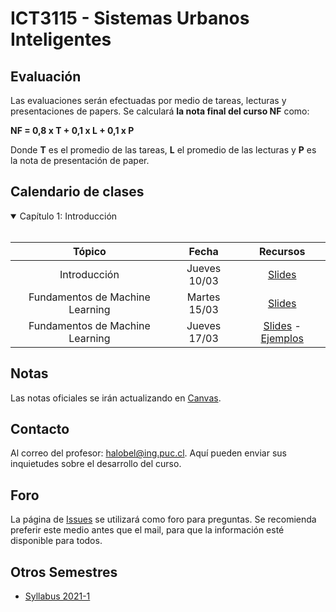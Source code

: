 # ICT3115 - Sistemas Urbanos Inteligentes


## Evaluación

Las evaluaciones serán efectuadas por medio de tareas, lecturas y presentaciones de papers. Se calculará **la nota final del curso NF** como:

  **NF = 0,8 x T + 0,1 x L + 0,1 x P**

 Donde **T** es el promedio de las tareas, **L** el promedio de las lecturas y **P** es la nota de presentación de paper.


## Calendario de clases

<details open>
<summary>Capítulo 1: Introducción</summary>
<br>
 
| Tópico                          | Fecha        | Recursos |
| :-:                             | :-:          | :-:      |
| Introducción                    | Jueves 10/03 | [Slides](../../blob/master/Clases/Capítulo%201/01%20-%20Introducción.pdf) |
| Fundamentos de Machine Learning | Martes 15/03 | [Slides](../../blob/master/Clases/Capítulo%201/02%20-%20Fundamentos%20de%20Machine%20Learning.pdf) |
| Fundamentos de Machine Learning | Jueves 17/03 | [Slides](../../blob/master/Clases/Capítulo%201/02%20-%20Fundamentos%20de%20Machine%20Learning.pdf) - [Ejemplos](../../tree/master/Clases/Capítulo%201/Ejemplos)|
 
</details>
 
 <!--
 
<details>
<summary>Capítulo 2: Datos Tabulados</summary>
<br>
 
| Capítulo |	Tópico           | Fecha          | Recursos |
| :-:      | :-:               | :-:          | :-:      |
| 2        | Introducción a Redes Neuronales Parte 1| Jueves 01/04 | [Video](https://youtu.be/ErjP0V_DgTQ) - [Slides](../../blob/main/Clases/Capítulo%202/01%20-%20Introducción%20a%20Redes%20Neuronales%20Parte%201.pdf)|
| 2        | Introducción a Redes Neuronales Parte 2| Martes 06/04 | [Video](https://youtu.be/BIhl1QA1nkA) - [Slides](../../blob/main/Clases/Capítulo%202/02%20-%20Introducción%20a%20Redes%20Neuronales%20Parte%202.pdf) - [Ejemplos](../../tree/main/Clases/Capítulo%202/Ejemplos)|
| 2        | Árboles y Ensambles Parte 1| Jueves 08/04 | [Video](https://youtu.be/pQKIhLMYuGw) - [Slides](../../blob/main/Clases/Capítulo%202/03%20-%20Árboles%20y%20Ensambles.pdf) - [Ejemplos](../../blob/main/Clases/Capítulo%202/Ejemplos/02%20-%20árboles_y_ensambles.ipynb)|
| 2        | Árboles y Ensambles Parte 2| Martes 13/04 | [Video](https://youtu.be/ps5eqcwFUlA) - [Slides](../../blob/main/Clases/Capítulo%202/03%20-%20Árboles%20y%20Ensambles.pdf) - [Ejemplos](../../blob/main/Clases/Capítulo%202/Ejemplos/02%20-%20árboles_y_ensambles.ipynb)|
| 2        | Redes Neuronales y Datos Tabulados| Jueves 15/04 | [Video](https://youtu.be/P1Vx5goB5RI) - [Slides](../../blob/main/Clases/Capítulo%202/04%20-%20Redes%20Neuronales%20y%20Datos%20Tabulados.pdf) - [Ejemplos](../../blob/main/Clases/Capítulo%202/Ejemplos/03%20-%20embeddings.ipynb) |

</details>

<details>
<summary>Capítulo 3: Datos Visuales</summary>
<br>
 
| Capítulo |	Tópico           | Fecha          | Recursos |
| :-:      | :-:               | :-:          | :-:      |
| 3        | Redes Convolucionales para Datos Visuales Parte 1 | Jueves 22/04 | [Video](https://youtu.be/MUUnrXiUMMQ) - [Slides](../../blob/main/Clases/Capítulo%203/01%20-%20Redes%20Convolucionales%20para%20Datos%20Visuales.pdf) - [Ejemplos](../../blob/main/Clases/Capítulo%203/Ejemplos/01%20-%20CNNs.ipynb) |
| 3        | Redes Convolucionales para Datos Visuales Parte 2 | Martes 27/04 | [Video](https://youtu.be/D3RdEOWyQOc) - [Slides](../../blob/main/Clases/Capítulo%203/01%20-%20Redes%20Convolucionales%20para%20Datos%20Visuales.pdf) - [Ejemplos](../../blob/main/Clases/Capítulo%203/Ejemplos/02%20-%20transfer_learning.ipynb) |
| 3        | Segmentación Semántica | Jueves 29/04 | [Video](https://youtu.be/TCqUaVEV-XU) - [Slides](../../blob/main/Clases/Capítulo%203/02%20-%20Segmentación%20Semántica.pdf) - Ejemplos |
| 3        | Aprendizaje Multitarea | Martes 04/05 | [Video](https://youtu.be/H4qmNNG6aIE) - [Slides](../../blob/main/Clases/Capítulo%203/03%20-%20Aprendizaje%20Multitarea.pdf) - Ejemplos |

</details>

<details>
<summary>Capítulo 4: Datos secuenciales</summary>
<br>
 
| Capítulo |	Tópico           | Fecha          | Recursos |
| :-:      | :-:               | :-:          | :-:      |
| 4        | Redes Neuronales Recurrentes Parte 1 | Martes 18/05 | [Video](https://youtu.be/zDBkyG8MZSg) - [Slides](../../blob/main/Clases/Capítulo%204/01%20-%20Redes%20Neuronales%20Recurrentes%20(RNN).pdf) |
| 4        | Redes Neuronales Recurrentes Parte 2 | Jueves 20/05 | [Video](https://youtu.be/CGIOOm1jGug) - [Slides](../../blob/main/Clases/Capítulo%204/01%20-%20Redes%20Neuronales%20Recurrentes%20(RNN).pdf) - [Ejemplo](../../blob/main/Clases/Capítulo%204/Ejemplos/01%20-%20LSTM.ipynb) |
| 4        | Modelos de lenguaje | Martes 25/05 | [Video](https://youtu.be/zMukLYfWUEI) - [Slides](../../blob/main/Clases/Capítulo%204/02%20-%20Modelos%20de%20Lenguaje.pdf) - Ejemplos |
| 4     | Mecanismos de atención | Jueves 27/05 | [Video](https://youtu.be/46Bd-gLfQBs) - [Slides](../../blob/main/Clases/Capítulo%204/03%20-%20Mecanismos%20de%20atención.pdf) - Ejemplos |
| 4     | Autoatención | Martes 01/06 | [Video](https://youtu.be/KCMbe-OLWRE) - [Slides](../../blob/main/Clases/Capítulo%204/04%20-%20Autoatención.pdf) |

</details>

<details>
<summary>Capítulo 5: Control de agentes</summary>
<br>
 
| Capítulo |	Tópico           | Fecha          | Recursos |
| :-:      | :-:               | :-:          | :-:      |
| 5        | Control de agentes basado en aprendizaje | Jueves 10/06 | [Video](https://youtu.be/7mskZ6LYgyk) - [Slides](../../blob/main/Clases/Capítulo%205/01%20-%20Control%20de%20agentes%20basado%20en%20aprendizaje.pdf) |
| 5        | Aprendizaje reforzado y funciones de valor | Martes 15/06 | [Video](https://youtu.be/9wIHOch_jTM) - [Slides](../../blob/main/Clases/Capítulo%205/02%20-%20Aprendizaje%20reforzado%20y%20funciones%20de%20valor.pdf) |
 | 5        | Optimización directa de políticas | Jueves 17/06 | [Video](https://youtu.be/e8Vp-NDCvHg) - [Slides](../../blob/main/Clases/Capítulo%205/03%20-%20Optimización%20directa%20de%20políticas.pdf) |
 
</details>

<details open>
<summary>Capítulo 6: Datos estructurados</summary>
<br>
 
| Capítulo |	Tópico           | Fecha          | Recursos |
| :-:      | :-:               | :-:          | :-:      |
| 6        | Aprendizaje sobre datos estructurados | Martes 29/06 | [Video](https://youtu.be/E34oCvMoT6Y) - [Slides](../../blob/main/Clases/Capítulo%206/01%20-%20Aprendizaje%20sobre%20datos%20estructurados.pdf) |
| 6        | Redes de grafos convolucionales | Jueves 01/07 | [Video](https://youtu.be/t5hztt--elA) - [Slides](../../blob/main/Clases/Capítulo%206/02%20-%20Redes%20de%20grafos%20convolucionales.pdf) - [Ejemplo](../../blob/main/Clases/Capítulo%206/Ejemplos/01%20-%20GCN.ipynb) |
| 6        | Node embeddings | Martes 06/07 | Video - Slides - Ejemplo |

 
</details>


## Tareas
 
| Tarea   |	Tópicos                          | Fecha Entrega | Recursos |
| :-:     | :-:                              | :-:           | :-:      |
| Tarea 1 | Procesamiento de datos tabulados | Lunes 24/05   | [Enunciado](../../blob/main/Tareas/T1/T1.pdf) - [Buzón](https://forms.gle/KbwR9gT5bBhJdH2u8) |
| Tarea 2 | Procesamiento de datos visuales  | Martes 08/06  | [Enunciado](../../blob/main/Tareas/T2/T2.pdf) - [Sesión consultas](https://youtu.be/iBQT7kCpjnY) - [Buzón](https://forms.gle/sT9khzvhnfd5kETM9) |
| Tarea 3 | Procesamiento de datos secuenciales | Jueves 01/07  | [Enunciado](../../blob/main/Tareas/T3/T3.pdf) - [Sesión consultas 1](https://youtu.be/T9bFW_aqn-8) - [Sesión consultas 2](https://youtu.be/7YIB9DxT0T0) - [Buzón](https://forms.gle/bTnjcPVYn9JZvH9P9) |
| Tarea 4 | El desafío final                 | -  | [Enunciado](../../blob/main/Tareas/T4/T4.pdf) - Buzón |




## Calendario de presentaciones

<details>
<summary>Capítulo 2</summary>
<br>
 
| Capítulo                  |	Fecha        | Paper      | Presentador      | Recursos |
| :-:                       | :-:          | :-:        | :-:              | :-:      |
| 2 - Datos tabulados       | Martes 20/04 | [Deep Architecture for Citywide Travel Time Estimation Incorporating Contextual Information](../../blob/main/Lecturas/04-12%20al%2004-18/2019%20-%20Deep%20Architecture%20for%20Citywide%20Travel%20Time%20Estimation%20Incorporating%20Contextual%20Information.pdf) | José Niño | [Video](https://youtu.be/1WYMgxWDZhs) - [Slides](../../blob/main/Presentaciones/04-20%20-%20José%20Niño.pdf) |
| 2 - Datos tabulados       | Martes 20/04 | [Deep Auto Encoder Neural Networks for Short-Term Traffic Congestion Prediction of Transportation Networks](../../blob/main/Lecturas/04-05%20al%2004-11/2019%20-%20Deep%20Autoencoder%20Neural%20Networks%20for%20Short-Term%20Traffic%20Congestion%20Prediction%20of%20Transportation%20Networks.pdf) | Martín López | [Video](https://youtu.be/rNpXvzKQK1c) - [Slides](../../blob/main/Presentaciones/04-20%20-%20Martín%20López.pdf) |

</details>


<details>
<summary>Capítulo 3</summary>
<br>

| Capítulo                  |	Fecha        | Paper      | Presentador      | Recursos |
| :-:                       | :-:          | :-:        | :-:              | :-:      |
| 3 - Datos visuales        | Jueves 06/05 | [A Deep Learning Model for Transportation Mode Detection Based on Smartphone Sensing Data](../../blob/main/Lecturas/04-22%20al%2004-28/2020%20-%20A%20Deep%20Learning%20Model%20for%20Transportation%20Mode%20Detection%20Based%20on%20Smartphone%20Sensing%20Data.pdf) | Andrés Ávalos | [Video](https://youtu.be/DtCsxmgNVW0) - [Slides](../../blob/main/Presentaciones/05-06%20-%20Andrés%20Ávalos.pdf) |
| 3 - Datos visuales        | Jueves 06/05 | [Dense semantic labeling of sub-decimeter resolution images with convolutional neural networks](../../blob/main/Lecturas/04-29%20al%2005-05/2017%20-%20Dense%20semantic%20labeling%20of%20sub-decimeter%20resolution%20images%20with%20convolutional%20neural%20networks.pdf) | Camila Vera  | [Video](https://youtu.be/nhhdPQN7RSA) - [Slides](../../blob/main/Presentaciones/05-06%20-%20Camila%20Vera.pdf) |

</details>

<details>
<summary>Capítulo 4</summary>
<br>

| Capítulo                  |	Fecha        | Paper      | Presentador      | Recursos |
| :-:                       | :-:          | :-:        | :-:              | :-:      |
| 4 - Datos secuenciales    | Martes 01/06 | [Combining Residual and LSTM Recurrent Networks for Transportation Mode Detection Using Multimodal Sensors Integrated in Smartphones](../../blob/main/Lecturas/05-26%20al%2006-02/2021%20-%20Combining%20Residual%20and%20LSTM%20Recurrent%20Networks%20for%20Transportation%20Mode%20Detection%20Using%20Multimodal%20Sensors%20Integrated%20in%20Smartphones.pdf) | Vicente del Río  | [Video](https://youtu.be/MT65Mxx4M-U) - [Slides](blob/main/Presentaciones/06-01%20-%20Vicente%20del%20Río.pdf) |

</details>

<details>
<summary>Capítulo 5</summary>
<br>

| Capítulo                  |	Fecha        | Paper      | Presentador      | Recursos |
| :-:                       | :-:          | :-:        | :-:              | :-:      |
| 5 - Control de agentes    | Martes 22/06 | [Dissipating Stop-And-Go Waves in Closed and Open Networks Via Deep Reinforcement Learning](../../blob/main/Lecturas/06-10%20al%2006-22/2018%20-%20Dissipating%20Stop-And-Go%20Waves%20in%20Closed%20and%20Open%20Networks%20Via%20Deep%20Reinforcement%20Learning.pdf) | Jaime Moya | [Video](https://youtu.be/Fk_I1SExSW8) - [Slides](../../blob/main/Presentaciones/06-22%20-%20Jaime%20Moya.pdf) |
| 5 - Control de agentes    | Martes 22/06 | [Context-Aware Taxi Dispatching at City-Scale Using Deep Reinforcement Learning](../../blob/main/Lecturas/06-10%20al%2006-22/2020%20-%20Context-Aware%20Taxi%20Dispatching%20at%20City-Scale%20Using%20Deep%20Reinforcement%20Learning.pdf) | Matías Gutiérrez | [Video](https://youtu.be/7oCCAK5zzJI) - [Slides](../../blob/main/Presentaciones/06-22%20-%20Matías%20Gutiérrez.pdf) |

</details>

<details open>
<summary>Capítulo 6</summary>
<br>

| Capítulo                  |	Fecha        | Paper      | Presentador      | Recursos |
| :-:                       | :-:          | :-:        | :-:              | :-:      |
| 6 - Grafos                | Jueves 08/07 | [T-GCN: A Temporal Graph Convolutional Network for Traffic Prediction](../../blob/main/Lecturas/07-02%20al%2007-08/2020%20-%20T-GCN%20-%20A%20Temporal%20Graph%20Convolutional%20Network%20for%20Traffic%20Prediction.pdf) | Darío Farren  | Video - Slides |
| 6 - Grafos                | Jueves 08/07 | [Semi-Supervised Classification with Graph Convolutional Networks](../../blob/main/Lecturas/07-02%20al%2007-08/2017%20-%20Semi-Supervised%20Classification%20with%20Graph%20Convolutional%20Networks.pdf) | Carlos Muñoz  | Video - Slides |
| 6 - Grafos                | Jueves 08/07 | [Graph Attention Networks](../../blob/main/Lecturas/07-02%20al%2007-08/2018%20-%20Graph%20Attention%20Networks.pdf) | Felipe Gutiérrez | Video - Slides |

</details>


## Lecturas

<details>
<summary>Capítulo 2</summary>
<br>
 
| Inicio |	Fin   | Recursos |
| :-:    | :-:   | :-:          | 
| 05/04  | 11/04 | [Lecturas](../../tree/main/Lecturas/04-05%20al%2004-11) - [Entrega](https://forms.gle/APCqNBwJfVPksN1AA) |
| 12/04  | 18/04 | [Lecturas](../../tree/main/Lecturas/04-12%20al%2004-18) - [Entrega](https://forms.gle/dU6ruU66vNMJmkpf6) |

</details>

<details>
<summary>Capítulo 3</summary>
<br>
 
| Inicio |	Fin   | Recursos |
| :-:    | :-:   | :-:          | 
| 22/04  | 28/04 | [Lecturas](../../tree/main/Lecturas/04-22%20al%2004-28) - [Entrega](https://forms.gle/1nuNgtsoaqdd9AYb9) |
| 29/04  | 05/05 | [Lecturas](../../tree/main/Lecturas/04-29%20al%2005-05) - [Entrega](https://forms.gle/Xdityba7qmdR4wEB7) |

</details>

<details>
<summary>Capítulo 4</summary>
<br>
 
| Inicio |	Fin   | Recursos |
| :-:    | :-:   | :-:          | 
| 19/05  | 25/05 | [Lecturas](../../tree/main/Lecturas/05-19%20al%2005-25) - [Entrega](https://forms.gle/mMiesc8hHCZ44Dms7) |
| 26/05  | 01/06 | [Lecturas](../../tree/main/Lecturas/05-26%20al%2006-02) - [Entrega](https://forms.gle/4LXvRXfhm9aYWkg77) |

</details>

<details>
<summary>Capítulo 5</summary>
<br>
 
| Inicio |	Fin   | Recursos |
| :-:    | :-:   | :-:          | 
| 10/06  | 22/06 | [Lecturas](../../tree/main/Lecturas/06-10%20al%2006-22) - [Entrega](https://forms.gle/Q1jiTvDULZJNZ95F9) |

</details>

<details open>
<summary>Capítulo 6</summary>
<br>
 
| Inicio |	Fin   | Recursos |
| :-:    | :-:   | :-:          | 
| 10/06  | 22/06 | [Lecturas](../../tree/main/Lecturas/07-02%20al%2007-08) - [Entrega](https://forms.gle/tX4ounYKYWDcGU3f9) |

</details>

-->

## Notas
Las notas oficiales se irán actualizando en [Canvas](https://cursos.canvas.uc.cl/).

## Contacto

Al correo del profesor: halobel@ing.puc.cl. Aquí pueden enviar sus inquietudes sobre el desarrollo del curso.

## Foro

La página de [Issues](../../issues) se utilizará como foro para preguntas. Se recomienda preferir este medio antes que el mail, para que la información esté disponible para todos.

## Otros Semestres

* [Syllabus 2021-1](https://github.com/ICT3115/Syllabus-2021-1)
